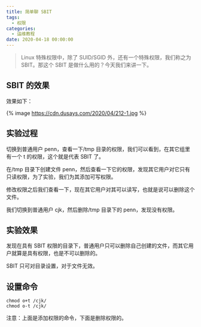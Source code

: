 ```yaml
---
title: 简单聊 SBIT
tags:
  - 权限
categories:
  - 运维教程
date: 2020-04-18 00:00:00
---
```


> Linux 特殊权限中，除了 SUID/SGID 外，还有一个特殊权限，我们称之为 SBIT。那这个 SBIT 是做什么用的？今天我们来讲一下。

<!-- more -->

## SBIT 的效果

效果如下：

{% image https://cdn.dusays.com/2020/04/212-1.jpg %}

## 实验过程

切换到普通用户 penn，查看一下/tmp 目录的权限，我们可以看到，在其它组里有一个 t 的权限，这个就是代表 SBIT 了。

在/tmp 目录下创建文件 penn，然后查看一下它的权限，发现其它用户对它只有只读权限，为了实验，我们为其添加可写权限。

修改权限之后我们查看一下，现在其它用户对其可以读写，也就是说可以删除这个文件。

我们切换到普通用户 cjk，然后删除/tmp 目录下的 penn，发现没有权限。

## 实验效果

发现在具有 SBIT 权限的目录下，普通用户只可以删除自己创建的文件，而其它用户就算是具有权限，也是不可以删除的。

SBIT 只可对目录设置，对于文件无效。

## 设置命令

```
chmod o+t /cjk/
chmod o-t /cjk/
```

注意：上面是添加权限的命令，下面是删除权限的。
